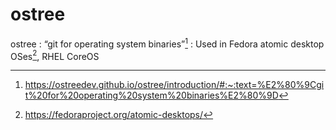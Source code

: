 # ostree

ostree
:  “git for operating system binaries”[^git-for-os-binaries]
: Used in Fedora atomic desktop OSes[^fedora-atomic-desktops], RHEL CoreOS

[^git-for-os-binaries]: https://ostreedev.github.io/ostree/introduction/#:~:text=%E2%80%9Cgit%20for%20operating%20system%20binaries%E2%80%9D

[^fedora-atomic-desktops]: https://fedoraproject.org/atomic-desktops/

